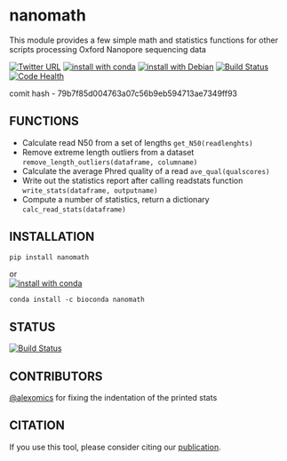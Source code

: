 # nanomath
This module provides a few simple math and statistics functions for other scripts processing Oxford Nanopore sequencing data

[![Twitter URL](https://img.shields.io/twitter/url/https/twitter.com/wouter_decoster.svg?style=social&label=Follow%20%40wouter_decoster)](https://twitter.com/wouter_decoster)
[![install with conda](https://anaconda.org/bioconda/nanomath/badges/installer/conda.svg)](https://anaconda.org/bioconda/nanomath)
[![install with Debian](https://www.debian.org/logos/button-mini.png)](https://tracker.debian.org/pkg/python-nanomath)
[![Build Status](https://travis-ci.org/wdecoster/nanomath.svg?branch=master)](https://travis-ci.org/wdecoster/nanomath)
[![Code Health](https://landscape.io/github/wdecoster/nanomath/master/landscape.svg?style=flat)](https://landscape.io/github/wdecoster/nanomath/master)

comit hash - 79b7f85d004763a07c56b9eb594713ae7349ff93

## FUNCTIONS
* Calculate read N50 from a set of lengths `get_N50(readlenghts)`  
* Remove extreme length outliers from a dataset `remove_length_outliers(dataframe, columname)`  
* Calculate the average Phred quality of a read `ave_qual(qualscores)`  
* Write out the statistics report after calling readstats function `write_stats(dataframe, outputname)`  
* Compute a number of statistics, return a dictionary `calc_read_stats(dataframe)`  


## INSTALLATION
```bash
pip install nanomath
```
or  
[![install with conda](https://anaconda.org/bioconda/nanomath/badges/installer/conda.svg)](https://anaconda.org/bioconda/nanomath)
```
conda install -c bioconda nanomath
```

## STATUS 
[![Build Status](https://travis-ci.org/wdecoster/nanomath.svg?branch=master)](https://travis-ci.org/wdecoster/nanomath)


## CONTRIBUTORS
[@alexomics](https://github.com/alexomics) for fixing the indentation of the printed stats


## CITATION
If you use this tool, please consider citing our [publication](https://academic.oup.com/bioinformatics/advance-article/doi/10.1093/bioinformatics/bty149/4934939).

